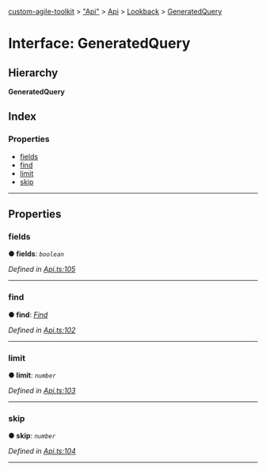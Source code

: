 [custom-agile-toolkit](../README.md) > ["Api"](../modules/_api_.md) > [Api](../modules/_api_.api.md) > [Lookback](../modules/_api_.api.lookback.md) > [GeneratedQuery](../interfaces/_api_.api.lookback.generatedquery.md)

# Interface: GeneratedQuery

## Hierarchy

**GeneratedQuery**

## Index

### Properties

* [fields](_api_.api.lookback.generatedquery.md#fields)
* [find](_api_.api.lookback.generatedquery.md#find)
* [limit](_api_.api.lookback.generatedquery.md#limit)
* [skip](_api_.api.lookback.generatedquery.md#skip)

---

## Properties

<a id="fields"></a>

###  fields

**● fields**: *`boolean`*

*Defined in [Api.ts:105](https://github.com/ferentchak/rally-node-sdk/blob/88a0ac6/Api.ts#L105)*

___
<a id="find"></a>

###  find

**● find**: *[Find](_api_.api.lookback.find.md)*

*Defined in [Api.ts:102](https://github.com/ferentchak/rally-node-sdk/blob/88a0ac6/Api.ts#L102)*

___
<a id="limit"></a>

###  limit

**● limit**: *`number`*

*Defined in [Api.ts:103](https://github.com/ferentchak/rally-node-sdk/blob/88a0ac6/Api.ts#L103)*

___
<a id="skip"></a>

###  skip

**● skip**: *`number`*

*Defined in [Api.ts:104](https://github.com/ferentchak/rally-node-sdk/blob/88a0ac6/Api.ts#L104)*

___

